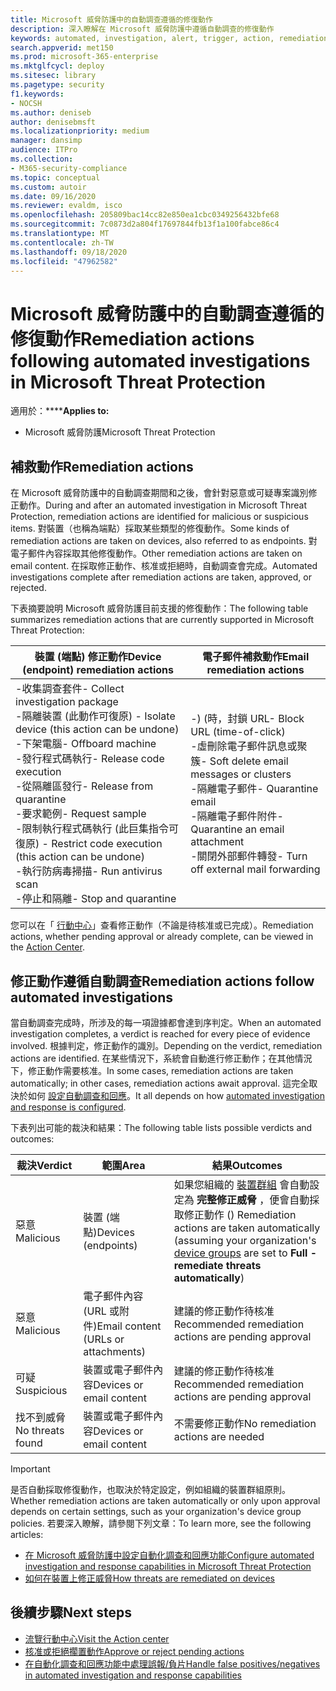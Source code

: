 ```yaml
---
title: Microsoft 威脅防護中的自動調查遵循的修復動作
description: 深入瞭解在 Microsoft 威脅防護中遵循自動調查的修復動作
keywords: automated, investigation, alert, trigger, action, remediation, 自動化, 調查, 警示, 觸發, 動作, 補救
search.appverid: met150
ms.prod: microsoft-365-enterprise
ms.mktglfcycl: deploy
ms.sitesec: library
ms.pagetype: security
f1.keywords:
- NOCSH
ms.author: deniseb
author: denisebmsft
ms.localizationpriority: medium
manager: dansimp
audience: ITPro
ms.collection:
- M365-security-compliance
ms.topic: conceptual
ms.custom: autoir
ms.date: 09/16/2020
ms.reviewer: evaldm, isco
ms.openlocfilehash: 205809bac14cc82e850ea1cbc0349256432bfe68
ms.sourcegitcommit: 7c0873d2a804f17697844fb13f1a100fabce86c4
ms.translationtype: MT
ms.contentlocale: zh-TW
ms.lasthandoff: 09/18/2020
ms.locfileid: "47962582"
---
```

# <a name="remediation-actions-following-automated-investigations-in-microsoft-threat-protection"></a><span data-ttu-id="a161b-104">Microsoft 威脅防護中的自動調查遵循的修復動作</span><span class="sxs-lookup"><span data-stu-id="a161b-104">Remediation actions following automated investigations in Microsoft Threat Protection</span></span>

<span data-ttu-id="a161b-105">適用於：\*\*\*\*</span><span class="sxs-lookup"><span data-stu-id="a161b-105">**Applies to:**</span></span>
- <span data-ttu-id="a161b-106">Microsoft 威脅防護</span><span class="sxs-lookup"><span data-stu-id="a161b-106">Microsoft Threat Protection</span></span>


## <a name="remediation-actions"></a><span data-ttu-id="a161b-107">補救動作</span><span class="sxs-lookup"><span data-stu-id="a161b-107">Remediation actions</span></span>

<span data-ttu-id="a161b-108">在 Microsoft 威脅防護中的自動調查期間和之後，會針對惡意或可疑專案識別修正動作。</span><span class="sxs-lookup"><span data-stu-id="a161b-108">During and after an automated investigation in Microsoft Threat Protection, remediation actions are identified for malicious or suspicious items.</span></span> <span data-ttu-id="a161b-109">對裝置（也稱為端點）採取某些類型的修復動作。</span><span class="sxs-lookup"><span data-stu-id="a161b-109">Some kinds of remediation actions are taken on devices, also referred to as endpoints.</span></span> <span data-ttu-id="a161b-110">對電子郵件內容採取其他修復動作。</span><span class="sxs-lookup"><span data-stu-id="a161b-110">Other remediation actions are taken on email content.</span></span> <span data-ttu-id="a161b-111">在採取修正動作、核准或拒絕時，自動調查會完成。</span><span class="sxs-lookup"><span data-stu-id="a161b-111">Automated investigations complete after remediation actions are taken, approved, or rejected.</span></span>

<span data-ttu-id="a161b-112">下表摘要說明 Microsoft 威脅防護目前支援的修復動作：</span><span class="sxs-lookup"><span data-stu-id="a161b-112">The following table summarizes remediation actions that are currently supported in Microsoft Threat Protection:</span></span> 

|<span data-ttu-id="a161b-113">裝置 (端點) 修正動作</span><span class="sxs-lookup"><span data-stu-id="a161b-113">Device (endpoint) remediation actions</span></span>  |<span data-ttu-id="a161b-114">電子郵件補救動作</span><span class="sxs-lookup"><span data-stu-id="a161b-114">Email remediation actions</span></span>  |
|---------|---------|
|<span data-ttu-id="a161b-115">-收集調查套件</span><span class="sxs-lookup"><span data-stu-id="a161b-115">- Collect investigation package</span></span> <br/><span data-ttu-id="a161b-116">-隔離裝置 (此動作可復原) </span><span class="sxs-lookup"><span data-stu-id="a161b-116">- Isolate device (this action can be undone)</span></span><br/><span data-ttu-id="a161b-117">-下架電腦</span><span class="sxs-lookup"><span data-stu-id="a161b-117">- Offboard machine</span></span> <br/><span data-ttu-id="a161b-118">-發行程式碼執行</span><span class="sxs-lookup"><span data-stu-id="a161b-118">- Release code execution</span></span> <br/><span data-ttu-id="a161b-119">-從隔離區發行</span><span class="sxs-lookup"><span data-stu-id="a161b-119">- Release from quarantine</span></span> <br/><span data-ttu-id="a161b-120">-要求範例</span><span class="sxs-lookup"><span data-stu-id="a161b-120">- Request sample</span></span> <br/><span data-ttu-id="a161b-121">-限制執行程式碼執行 (此巨集指令可復原) </span><span class="sxs-lookup"><span data-stu-id="a161b-121">- Restrict code execution (this action can be undone)</span></span> <br/><span data-ttu-id="a161b-122">-執行防病毒掃描</span><span class="sxs-lookup"><span data-stu-id="a161b-122">- Run antivirus scan</span></span> <br/><span data-ttu-id="a161b-123">-停止和隔離</span><span class="sxs-lookup"><span data-stu-id="a161b-123">- Stop and quarantine</span></span>      |<span data-ttu-id="a161b-124">-)  (時，封鎖 URL</span><span class="sxs-lookup"><span data-stu-id="a161b-124">- Block URL (time-of-click)</span></span><br/><span data-ttu-id="a161b-125">-虛刪除電子郵件訊息或聚簇</span><span class="sxs-lookup"><span data-stu-id="a161b-125">- Soft delete email messages or clusters</span></span><br/><span data-ttu-id="a161b-126">-隔離電子郵件</span><span class="sxs-lookup"><span data-stu-id="a161b-126">- Quarantine email</span></span><br/><span data-ttu-id="a161b-127">-隔離電子郵件附件</span><span class="sxs-lookup"><span data-stu-id="a161b-127">- Quarantine an email attachment</span></span><br/><span data-ttu-id="a161b-128">-關閉外部郵件轉發</span><span class="sxs-lookup"><span data-stu-id="a161b-128">- Turn off external mail forwarding</span></span>          |

<span data-ttu-id="a161b-129">您可以在「 [行動中心](https://docs.microsoft.com/microsoft-365/security/mtp/mtp-action-center)」查看修正動作（不論是待核准或已完成）。</span><span class="sxs-lookup"><span data-stu-id="a161b-129">Remediation actions, whether pending approval or already complete, can be viewed in the [Action Center](https://docs.microsoft.com/microsoft-365/security/mtp/mtp-action-center).</span></span>

## <a name="remediation-actions-follow-automated-investigations"></a><span data-ttu-id="a161b-130">修正動作遵循自動調查</span><span class="sxs-lookup"><span data-stu-id="a161b-130">Remediation actions follow automated investigations</span></span>

<span data-ttu-id="a161b-131">當自動調查完成時，所涉及的每一項證據都會達到序判定。</span><span class="sxs-lookup"><span data-stu-id="a161b-131">When an automated investigation completes, a verdict is reached for every piece of evidence involved.</span></span> <span data-ttu-id="a161b-132">根據判定，修正動作的識別。</span><span class="sxs-lookup"><span data-stu-id="a161b-132">Depending on the verdict, remediation actions are identified.</span></span> <span data-ttu-id="a161b-133">在某些情況下，系統會自動進行修正動作；在其他情況下，修正動作需要核准。</span><span class="sxs-lookup"><span data-stu-id="a161b-133">In some cases, remediation actions are taken automatically; in other cases, remediation actions await approval.</span></span> <span data-ttu-id="a161b-134">這完全取決於如何 [設定自動調查和回應](mtp-configure-auto-investigation-response.md)。</span><span class="sxs-lookup"><span data-stu-id="a161b-134">It all depends on how [automated investigation and response is configured](mtp-configure-auto-investigation-response.md).</span></span>

<span data-ttu-id="a161b-135">下表列出可能的裁決和結果：</span><span class="sxs-lookup"><span data-stu-id="a161b-135">The following table lists possible verdicts and outcomes:</span></span>

|<span data-ttu-id="a161b-136">裁決</span><span class="sxs-lookup"><span data-stu-id="a161b-136">Verdict</span></span>    |<span data-ttu-id="a161b-137">範圍</span><span class="sxs-lookup"><span data-stu-id="a161b-137">Area</span></span>    |<span data-ttu-id="a161b-138">結果</span><span class="sxs-lookup"><span data-stu-id="a161b-138">Outcomes</span></span>|
|------|------|------|
|<span data-ttu-id="a161b-139">惡意</span><span class="sxs-lookup"><span data-stu-id="a161b-139">Malicious</span></span>    |<span data-ttu-id="a161b-140">裝置 (端點)</span><span class="sxs-lookup"><span data-stu-id="a161b-140">Devices (endpoints)</span></span>    |<span data-ttu-id="a161b-141">如果您組織的 [裝置群組](mtp-configure-auto-investigation-response.md#review-or-change-the-automation-level-for-device-groups) 會自動設定為 **完整修正威脅** ，便會自動採取修正動作 () </span><span class="sxs-lookup"><span data-stu-id="a161b-141">Remediation actions are taken automatically (assuming your organization's [device groups](mtp-configure-auto-investigation-response.md#review-or-change-the-automation-level-for-device-groups) are set to **Full - remediate threats automatically**)</span></span>|
|<span data-ttu-id="a161b-142">惡意</span><span class="sxs-lookup"><span data-stu-id="a161b-142">Malicious</span></span>    |<span data-ttu-id="a161b-143">電子郵件內容 (URL 或附件)</span><span class="sxs-lookup"><span data-stu-id="a161b-143">Email content (URLs or attachments)</span></span> | <span data-ttu-id="a161b-144">建議的修正動作待核准</span><span class="sxs-lookup"><span data-stu-id="a161b-144">Recommended remediation actions are pending approval</span></span>|
|<span data-ttu-id="a161b-145">可疑</span><span class="sxs-lookup"><span data-stu-id="a161b-145">Suspicious</span></span>    |<span data-ttu-id="a161b-146">裝置或電子郵件內容</span><span class="sxs-lookup"><span data-stu-id="a161b-146">Devices or email content</span></span> |<span data-ttu-id="a161b-147">建議的修正動作待核准</span><span class="sxs-lookup"><span data-stu-id="a161b-147">Recommended remediation actions are pending approval</span></span>|
|<span data-ttu-id="a161b-148">找不到威脅</span><span class="sxs-lookup"><span data-stu-id="a161b-148">No threats found</span></span>    |<span data-ttu-id="a161b-149">裝置或電子郵件內容</span><span class="sxs-lookup"><span data-stu-id="a161b-149">Devices or email content</span></span>    |<span data-ttu-id="a161b-150">不需要修正動作</span><span class="sxs-lookup"><span data-stu-id="a161b-150">No remediation actions are needed</span></span>|

> [!IMPORTANT]
> <span data-ttu-id="a161b-151">是否自動採取修復動作，也取決於特定設定，例如組織的裝置群組原則。</span><span class="sxs-lookup"><span data-stu-id="a161b-151">Whether remediation actions are taken automatically or only upon approval depends on certain settings, such as your organization's device group policies.</span></span> <span data-ttu-id="a161b-152">若要深入瞭解，請參閱下列文章：</span><span class="sxs-lookup"><span data-stu-id="a161b-152">To learn more, see the following articles:</span></span>
> - [<span data-ttu-id="a161b-153">在 Microsoft 威脅防護中設定自動化調查和回應功能</span><span class="sxs-lookup"><span data-stu-id="a161b-153">Configure automated investigation and response capabilities in Microsoft Threat Protection</span></span>](mtp-configure-auto-investigation-response.md)
> - [<span data-ttu-id="a161b-154">如何在裝置上修正威脅</span><span class="sxs-lookup"><span data-stu-id="a161b-154">How threats are remediated on devices</span></span>](https://docs.microsoft.com/windows/security/threat-protection/microsoft-defender-atp/automated-investigations)

## <a name="next-steps"></a><span data-ttu-id="a161b-155">後續步驟</span><span class="sxs-lookup"><span data-stu-id="a161b-155">Next steps</span></span>

- [<span data-ttu-id="a161b-156">流覽行動中心</span><span class="sxs-lookup"><span data-stu-id="a161b-156">Visit the Action center</span></span>](https://docs.microsoft.com/microsoft-365/security/mtp/mtp-action-center)
- [<span data-ttu-id="a161b-157">核准或拒絕擱置動作</span><span class="sxs-lookup"><span data-stu-id="a161b-157">Approve or reject pending actions</span></span>](https://docs.microsoft.com/microsoft-365/security/mtp/mtp-autoir-actions)
- [<span data-ttu-id="a161b-158">在自動化調查和回應功能中處理誤報/負片</span><span class="sxs-lookup"><span data-stu-id="a161b-158">Handle false positives/negatives in automated investigation and response capabilities</span></span>](mtp-autoir-report-false-positives-negatives.md)
